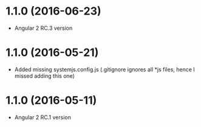 <a name="1.3.0"></a>
# 1.1.0 (2016-06-23)
* Angular 2 RC.3 version

<a name="1.1.1"></a>
# 1.1.0 (2016-05-21)
* Added missing systemjs.config.js (.gitignore ignores all *js files, hence I missed adding this one)

<a name="1.1.0"></a>
# 1.1.0 (2016-05-11)
* Angular 2 RC.1 version
